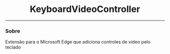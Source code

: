 <h1 align="center">KeyboardVideoController</h1>

---

### Sobre
Extensão para o Microsoft Edge que adiciona controles de vídeo pelo teclado
 
